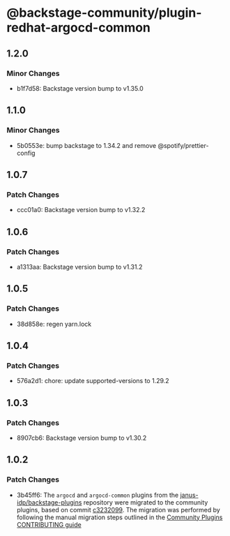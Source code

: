 # @backstage-community/plugin-redhat-argocd-common

## 1.2.0

### Minor Changes

- b1f7d58: Backstage version bump to v1.35.0

## 1.1.0

### Minor Changes

- 5b0553e: bump backstage to 1.34.2 and remove @spotify/prettier-config

## 1.0.7

### Patch Changes

- ccc01a0: Backstage version bump to v1.32.2

## 1.0.6

### Patch Changes

- a1313aa: Backstage version bump to v1.31.2

## 1.0.5

### Patch Changes

- 38d858e: regen yarn.lock

## 1.0.4

### Patch Changes

- 576a2d1: chore: update supported-versions to 1.29.2

## 1.0.3

### Patch Changes

- 8907cb6: Backstage version bump to v1.30.2

## 1.0.2

### Patch Changes

- 3b45ff6: The `argocd` and `argocd-common` plugins from the [janus-idp/backstage-plugins](https://github.com/janus-idp/backstage-plugins) repository were migrated to the community plugins, based on commit [c3232099](https://github.com/janus-idp/backstage-plugins/commit/c3232099). The migration was performed by following the manual migration steps outlined in the [Community Plugins CONTRIBUTING guide](https://github.com/backstage/community-plugins/blob/main/CONTRIBUTING.md#migrating-a-plugin)
